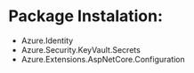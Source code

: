 # Package Instalation:

  - Azure.Identity
  - Azure.Security.KeyVault.Secrets
  - Azure.Extensions.AspNetCore.Configuration








